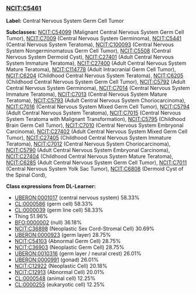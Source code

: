 
### [NCIT:C5461](http://purl.obolibrary.org/obo/NCIT_C5461)
**Label:** Central Nervous System Germ Cell Tumor

**Subclasses:** [NCIT:C54099](http://purl.obolibrary.org/obo/NCIT_C54099) (Malignant Central Nervous System Germ Cell Tumor), [NCIT:C7009](http://purl.obolibrary.org/obo/NCIT_C7009) (Central Nervous System Germinoma), [NCIT:C5441](http://purl.obolibrary.org/obo/NCIT_C5441) (Central Nervous System Teratoma), [NCIT:C100093](http://purl.obolibrary.org/obo/NCIT_C100093) (Central Nervous System Nongerminomatous Germ Cell Tumor), [NCIT:C5508](http://purl.obolibrary.org/obo/NCIT_C5508) (Central Nervous System Dermoid Cyst), [NCIT:C27401](http://purl.obolibrary.org/obo/NCIT_C27401) (Adult Central Nervous System Immature Teratoma), [NCIT:C27400](http://purl.obolibrary.org/obo/NCIT_C27400) (Adult Central Nervous System Mature Teratoma), [NCIT:C114778](http://purl.obolibrary.org/obo/NCIT_C114778) (Adult Intracranial Germ Cell Tumor), [NCIT:C6204](http://purl.obolibrary.org/obo/NCIT_C6204) (Childhood Central Nervous System Teratoma), [NCIT:C6205](http://purl.obolibrary.org/obo/NCIT_C6205) (Childhood Central Nervous System Germ Cell Tumor), [NCIT:C5792](http://purl.obolibrary.org/obo/NCIT_C5792) (Adult Central Nervous System Germinoma), [NCIT:C7014](http://purl.obolibrary.org/obo/NCIT_C7014) (Central Nervous System Immature Teratoma), [NCIT:C7013](http://purl.obolibrary.org/obo/NCIT_C7013) (Central Nervous System Mature Teratoma), [NCIT:C5793](http://purl.obolibrary.org/obo/NCIT_C5793) (Adult Central Nervous System Choriocarcinoma), [NCIT:C7016](http://purl.obolibrary.org/obo/NCIT_C7016) (Central Nervous System Mixed Germ Cell Tumor), [NCIT:C5794](http://purl.obolibrary.org/obo/NCIT_C5794) (Adult Central Nervous System Teratoma), [NCIT:C7015](http://purl.obolibrary.org/obo/NCIT_C7015) (Central Nervous System Teratoma with Malignant Transformation), [NCIT:C5795](http://purl.obolibrary.org/obo/NCIT_C5795) (Childhood Brain Germ Cell Tumor), [NCIT:C7010](http://purl.obolibrary.org/obo/NCIT_C7010) (Central Nervous System Embryonal Carcinoma), [NCIT:C27402](http://purl.obolibrary.org/obo/NCIT_C27402) (Adult Central Nervous System Mixed Germ Cell Tumor), [NCIT:C27405](http://purl.obolibrary.org/obo/NCIT_C27405) (Childhood Central Nervous System Immature Teratoma), [NCIT:C7012](http://purl.obolibrary.org/obo/NCIT_C7012) (Central Nervous System Choriocarcinoma), [NCIT:C5790](http://purl.obolibrary.org/obo/NCIT_C5790) (Adult Central Nervous System Embryonal Carcinoma), [NCIT:C27404](http://purl.obolibrary.org/obo/NCIT_C27404) (Childhood Central Nervous System Mature Teratoma), [NCIT:C6285](http://purl.obolibrary.org/obo/NCIT_C6285) (Adult Central Nervous System Germ Cell Tumor), [NCIT:C7011](http://purl.obolibrary.org/obo/NCIT_C7011) (Central Nervous System Yolk Sac Tumor), [NCIT:C6808](http://purl.obolibrary.org/obo/NCIT_C6808) (Dermoid Cyst of the Spinal Cord), 

**Class expressions from DL-Learner:**

- [UBERON:0001017](http://purl.obolibrary.org/obo/UBERON_0001017) (central nervous system) 58.33%
- [CL:0000586](http://purl.obolibrary.org/obo/CL_0000586) (germ cell) 58.33%
- [CL:0000039](http://purl.obolibrary.org/obo/CL_0000039) (germ line cell) 58.33%
- Thing 51.96%
- [BFO:0000002](http://purl.obolibrary.org/obo/BFO_0000002) (null) 36.18%
- [NCIT:C36898](http://purl.obolibrary.org/obo/NCIT_C36898) (Neoplastic Sex Cord-Stromal Cell) 30.69%
- [UBERON:0000923](http://purl.obolibrary.org/obo/UBERON_0000923) (germ layer) 28.75%
- [NCIT:C54103](http://purl.obolibrary.org/obo/NCIT_C54103) (Abnormal Germ Cell) 28.75%
- [NCIT:C36903](http://purl.obolibrary.org/obo/NCIT_C36903) (Neoplastic Germ Cell) 28.75%
- [UBERON:0010316](http://purl.obolibrary.org/obo/UBERON_0010316) (germ layer / neural crest) 26.01%
- [UBERON:0000991](http://purl.obolibrary.org/obo/UBERON_0000991) (gonad) 26.01%
- [NCIT:C12922](http://purl.obolibrary.org/obo/NCIT_C12922) (Neoplastic Cell) 20.18%
- [NCIT:C12913](http://purl.obolibrary.org/obo/NCIT_C12913) (Abnormal Cell) 20.01%
- [CL:0000548](http://purl.obolibrary.org/obo/CL_0000548) (animal cell) 12.25%
- [CL:0000255](http://purl.obolibrary.org/obo/CL_0000255) (eukaryotic cell) 12.25%


